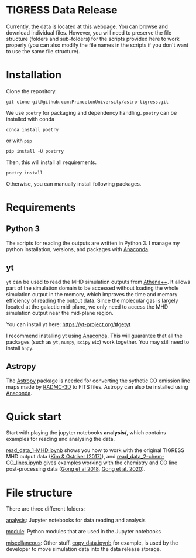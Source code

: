 # TIGRESS Data Release

Currently, the data is located at [this webpage](https://tigress-web.princeton.edu/~munan/astro-tigress/). You can browse and download individual files. However, you will need to preserve the file structure (folders and sub-folders) for the scripts provided here to work properly (you can also modify the file names in the scripts if you don't want to use the same file structure).

# Installation

Clone the repository.
```
git clone git@github.com:PrincetonUniversity/astro-tigress.git
```

We use `poetry` for packaging and dependency handling. `poetry` can be installed with conda

```
conda install poetry
```

or with `pip`

```
pip install -U poetrry
```

Then, this will install all requirements.

```
poetry install
```

Otherwise, you can manually install following packages.

# Requirements
## Python 3
The scripts for reading the outputs are written in Python 3. I manage my python installation, versions, and packages with [Anaconda](https://docs.anaconda.com/anaconda/install/).

## yt
`yt` can be used to read the MHD simulation outputs from [Athena++](https://princetonuniversity.github.io/athena/). It allows part of the simulation domain to be accessed without loading the whole simulation output in the memory, which improves the time and memory efficiency of reading the output data. Since the molecular gas is largely located at the galactic mid-plane, we only need to access the MHD simulation output near the mid-plane region.

You can install yt here: https://yt-project.org/#getyt

I recommend installing yt using [Anaconda](https://docs.anaconda.com/anaconda/install/). This will guarantee that all the packages (such as `yt`, `numpy`, `scipy` etc) work together. You may still need to install `h5py`.

## Astropy
The [Astropy](https://www.astropy.org/) package is needed for converting the sythetic CO emission line maps made by [RADMC-3D](https://www.ita.uni-heidelberg.de/~dullemond/software/radmc-3d/) to FITS files. Astropy can also be installed using [Anaconda](https://docs.anaconda.com/anaconda/install/).

# Quick start
Start with playing the jupyter notebooks **analysis/**, which contains examples for reading and analysing the data.

[read_data_1-MHD.ipynb](https://github.com/PrincetonUniversity/astro-tigress/blob/master/analysis/read_data_1-MHD.ipynb) shows you how to work with the original TIGRESS MHD output data ([Kim & Ostriker (2017)](https://ui.adsabs.harvard.edu/abs/2017ApJ...846..133K/abstract)), and [read_data_2-chem-CO_lines.ipynb](https://github.com/PrincetonUniversity/astro-tigress/blob/master/analysis/read_data_2-chem-CO_lines.ipynb) gives examples working with the chemistry and CO line post-processing data ([Gong et al 2018](https://ui.adsabs.harvard.edu/abs/2018ApJ...858...16G/abstract), [Gong et al. 2020](https://ui.adsabs.harvard.edu/abs/2020ApJ...903..142G/abstract)).

# File structure
There are three different folders:

[analysis](https://github.com/PrincetonUniversity/astro-tigress/tree/master/analysis): Jupyter notebooks for data reading and analysis

[module](https://github.com/PrincetonUniversity/astro-tigress/tree/master/module): Python modules that are used in the Jupyter notebooks

[miscellaneous](https://github.com/PrincetonUniversity/astro-tigress/tree/master/miscellaneous): Other stuff. [copy_data.ipynb](https://github.com/PrincetonUniversity/astro-tigress/blob/master/miscellaneous/copy_data.ipynb) for example, is used by the developer to move simulation data into the data release storage.
